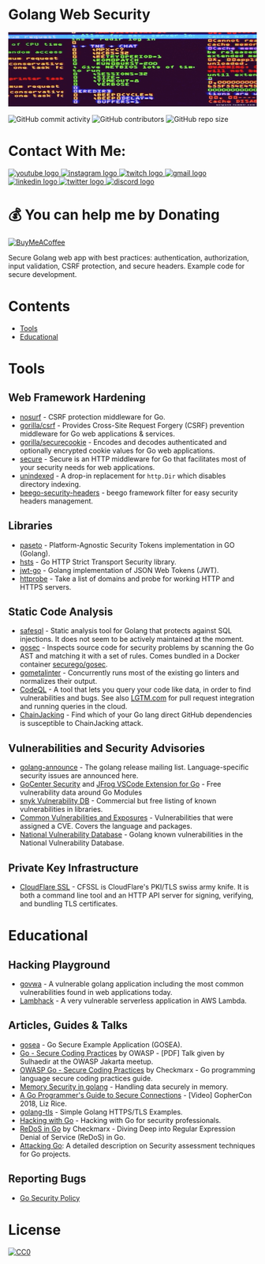 # Golang Web Security
<img align="" src="https://github.com/aw-junaid/aw-junaid/blob/main/Assets/asset5.webp" width="1000" height="150" alt="awjunaid">

![GitHub commit activity](https://img.shields.io/github/commit-activity/t/aw-junaid/golang-web-security)
![GitHub contributors](https://img.shields.io/github/contributors/aw-junaid/golang-web-security)
![GitHub repo size](https://img.shields.io/github/repo-size/aw-junaid/golang-web-security)

# Contact With Me:


  <a href="https://www.youtube.com/@awjunaid/featured" target="_blank">
    <img src="https://img.shields.io/static/v1?message=Youtube&logo=youtube&label=&color=FF0000&logoColor=white&labelColor=&style=for-the-badge" height="27" alt="youtube logo"  />
  </a>
  <a href="https://www.instagram.com/awjunaid_" target="_blank">
    <img src="https://img.shields.io/static/v1?message=Instagram&logo=instagram&label=&color=E4405F&logoColor=white&labelColor=&style=for-the-badge" height="27" alt="instagram logo"  />
  </a>
  <a href="https://www.twitch.tv/awjunaid" target="_blank">
    <img src="https://img.shields.io/static/v1?message=Twitch&logo=twitch&label=&color=9146FF&logoColor=white&labelColor=&style=for-the-badge" height="27" alt="twitch logo"  />
  </a>
  <a href="mailto:abdulwahabjunaid07@gmail.com" target="_blank">
    <img src="https://img.shields.io/static/v1?message=Gmail&logo=gmail&label=&color=D14836&logoColor=white&labelColor=&style=for-the-badge" height="27" alt="gmail logo"  />
  </a>
  <a href="https://www.linkedin.com/in/aw-junaid" target="_blank">
    <img src="https://img.shields.io/static/v1?message=LinkedIn&logo=linkedin&label=&color=0077B5&logoColor=white&labelColor=&style=for-the-badge" height="27" alt="linkedin logo"  />
  </a>
  <a href="https://twitter.com/awjunaid_" target="_blank">
    <img src="https://img.shields.io/static/v1?message=Twitter&logo=twitter&label=&color=1DA1F2&logoColor=white&labelColor=&style=for-the-badge" height="27" alt="twitter logo"  />
  </a>
  <a href="https://discord.gg/Neddn8gPqY" target="_blank">
    <img src="https://img.shields.io/static/v1?message=Discord&logo=discord&label=&color=7289DA&logoColor=white&labelColor=&style=for-the-badge" height="27" alt="discord logo"  />
  </a>

  # 💰 You can help me by Donating
  [![BuyMeACoffee](https://img.shields.io/badge/Buy%20Me%20a%20Coffee-ffdd00?style=for-the-badge&logo=buy-me-a-coffee&logoColor=black)](https://buymeacoffee.com/awjunaid) 

 
Secure Golang web app with best practices: authentication, authorization, input validation, CSRF protection, and secure headers. Example code for secure development.


# Contents
- [Tools](#tools)
- [Educational](#educational)

# Tools

## Web Framework Hardening

- [nosurf](https://github.com/justinas/nosurf) - CSRF protection middleware for Go.
- [gorilla/csrf](https://github.com/gorilla/csrf) - Provides Cross-Site Request Forgery (CSRF) prevention middleware for Go web applications & services.
- [gorilla/securecookie](https://github.com/gorilla/securecookie) - Encodes and decodes authenticated and optionally encrypted cookie values for Go web applications.
- [secure](https://github.com/unrolled/secure) -  Secure is an HTTP middleware for Go that facilitates most of your security needs for web applications.
- [unindexed](https://github.com/jordan-wright/unindexed) - A drop-in replacement for `http.Dir` which disables directory indexing.
- [beego-security-headers](https://github.com/gosecguy/beego-security-headers) - beego framework filter for easy security headers management.

## Libraries

- [paseto](https://github.com/o1egl/paseto) - Platform-Agnostic Security Tokens implementation in GO (Golang).
- [hsts](https://github.com/StalkR/hsts) - Go HTTP Strict Transport Security library.
- [jwt-go](https://github.com/dgrijalva/jwt-go) - Golang implementation of JSON Web Tokens (JWT).
- [httprobe](https://github.com/tomnomnom/httprobe) - Take a list of domains and probe for working HTTP and HTTPS servers.

## Static Code Analysis

- [safesql](https://github.com/stripe/safesql) - Static analysis tool for Golang that protects against SQL injections. It does not seem to be actively maintained at the moment.
- [gosec](https://github.com/securego/gosec) - Inspects source code for security problems by scanning the Go AST and matching it with a set of rules. Comes bundled in a Docker container [securego/gosec](https://hub.docker.com/r/securego/gosec).
- [gometalinter](https://github.com/alecthomas/gometalinter) - Concurrently runs most of the existing go linters and normalizes their output.
- [CodeQL](https://securitylab.github.com/tools/codeql) - A tool that lets you query your code like data, in order to find vulnerabilities and bugs. See also [LGTM.com](https://lgtm.com) for pull request integration and running queries in the cloud.
- [ChainJacking](https://github.com/Checkmarx/chainjacking) - Find which of your Go lang direct GitHub dependencies is susceptible to ChainJacking attack.

## Vulnerabilities and Security Advisories

- [golang-announce](https://groups.google.com/forum/#!forum/golang-announce) - The golang release mailing list. Language-specific security issues are announced here.
- [GoCenter Security](https://jfrog.com/blog/gocenter-reveals-go-module-vulnerabilities-with-xray/) and [JFrog VSCode Extension for Go](https://marketplace.visualstudio.com/items?itemName=JFrog.jfrog-vscode-extension) - Free vulnerability data around Go Modules
- [snyk Vulnerability DB](https://snyk.io/vuln?type=golang) - Commercial but free listing of known vulnerabilities in libraries.
- [Common Vulnerabilities and Exposures](https://www.cvedetails.com/vulnerability-list/vendor_id-14185/Golang.html) - Vulnerabilities that were assigned a CVE. Covers the language and packages.
- [National Vulnerability Database](https://nvd.nist.gov/vuln/search/results?form_type=Basic&results_type=overview&query=golang&search_type=all) - Golang known vulnerabilities in the National Vulnerability Database.

## Private Key Infrastructure

- [CloudFlare SSL](https://github.com/cloudflare/cfssl) - CFSSL is CloudFlare's PKI/TLS swiss army knife. It is both a command line tool and an HTTP API server for signing, verifying, and bundling TLS certificates.

# Educational

## Hacking Playground

- [govwa](https://github.com/0c34/govwa) - A vulnerable golang application including the most common vulnerabilities found in web applications today.
- [Lambhack](https://github.com/wickett/lambhack) - A very vulnerable serverless application in AWS Lambda.

## Articles, Guides & Talks

- [gosea](https://github.com/komand/gosea) - Go Secure Example Application (GOSEA).
- [Go - Secure Coding Practices](https://www.owasp.org/images/2/2b/Owasp-171123063052.pdf) by OWASP - [PDF] Talk given by Sulhaedir at the OWASP Jakarta meetup.
- [OWASP Go - Secure Coding Practices](https://github.com/OWASP/Go-SCP) by Checkmarx - Go programming language secure coding practices guide.
- [Memory Security in golang](https://cryptolosophy.org/memory-security-go/) - Handling data securely in memory.
- [A Go Programmer's Guide to Secure Connections](https://www.youtube.com/watch?v=kxKLYDLzuHA) - [Video] GopherCon 2018, Liz Rice.
- [golang-tls](https://github.com/denji/golang-tls) - Simple Golang HTTPS/TLS Examples.
- [Hacking with Go](https://github.com/parsiya/Hacking-with-Go) - Hacking with Go for security professionals.
- [ReDoS in Go](https://www.checkmarx.com/2018/05/07/redos-go/) by Checkmarx - Diving Deep into Regular Expression Denial of Service (ReDoS) in Go.
- [Attacking Go](https://blog.trailofbits.com/2019/11/07/attacking-go-vr-ttps/): A detailed description on Security assessment techniques for Go projects.

## Reporting Bugs

- [Go Security Policy](https://golang.org/security)

# License

[![CC0](http://mirrors.creativecommons.org/presskit/buttons/88x31/svg/cc-zero.svg)](http://creativecommons.org/publicdomain/zero/1.0/)
